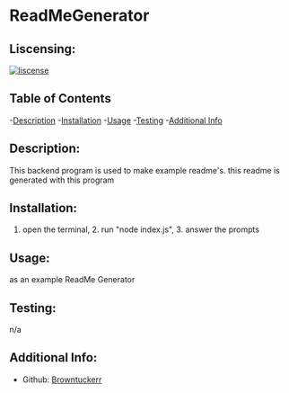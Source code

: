 # ReadMeGenerator
  ## Liscensing:
  [![liscense](https://img.shields.io/badge/iscense-None-blue)](https://shields.io)

  ## Table of Contents
  -[Description](#description)
  -[Installation](#installation)
  -[Usage](#usage)
  -[Testing](#testing)
  -[Additional Info](#addition-info)

  ## Description:
  This backend program is used to make example readme's. this readme is generated with this program

  ## Installation:
  1. open the terminal, 2. run "node index.js", 3. answer the prompts
  
  ## Usage:
  as an example ReadMe Generator

  ## Testing:
  n/a

  ## Additional Info:
  - Github: [Browntuckerr](https://github.com/Browntuckerr)
